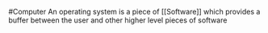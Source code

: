 #Computer An operating system is a piece of [[Software]] which provides a buffer between the user and other higher level pieces of software